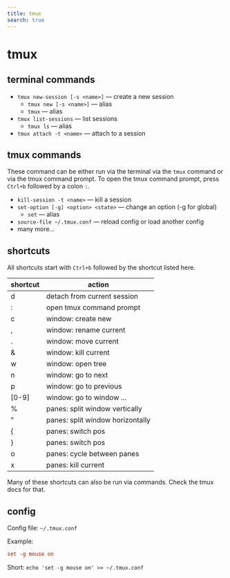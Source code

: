 ```yaml
---
title: tmux
search: true
---
```


# tmux

## terminal commands

- `tmux new-session [-s <name>]` — create a new session
  - `tmux new [-s <name>]` — alias
  - `tmux` — alias
- `tmux list-sessions` — list sessions
  - `tmux ls` — alias
- `tmux attach -t <name>` — attach to a session

## tmux commands

These command can be either run via the terminal via the `tmux` command or via the tmux command prompt. To open the tmux command prompt, press `Ctrl+b` followed by a colon `:`.

- `kill-session -t <name>` — kill a session
- `set-option [-g] <option> <state>` — change an option (-g for global)
  - `set` — alias
- `source-file ~/.tmux.conf` — reload config or load another config
- many more...

## shortcuts

All shortcuts start with `Ctrl+b` followed by the shortcut listed here.

| shortcut | action                           |
| -------- | -------------------------------- |
| d        | detach from current session      |
| :        | open tmux command prompt         |
| c        | window: create new               |
| ,        | window: rename current           |
| .        | window: move current             |
| &        | window: kill current             |
| w        | window: open tree                |
| n        | window: go to next               |
| p        | window: go to previous           |
| \[0-9\]  | window: go to window ...         |
| %        | panes: split window vertically   |
| "        | panes: split window horizontally |
| {        | panes: switch pos                |
| }        | panes: switch pos                |
| o        | panes: cycle between panes       |
| x        | panes: kill current              |

Many of these shortcuts can also be run via commands. Check the tmux docs for that.

## config

Config file: `~/.tmux.conf`

Example:

```conf
set -g mouse on
```

Short: `echo 'set -g mouse on' >> ~/.tmux.conf`
